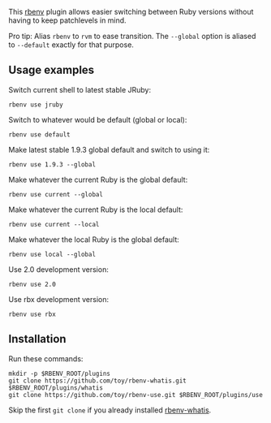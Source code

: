 This [rbenv](http://rbenv.org/) plugin allows easier switching between Ruby versions without having to keep patchlevels in mind.

Pro tip: Alias `rbenv` to `rvm` to ease transition. The `--global` option is aliased to `--default` exactly for that purpose.

## Usage examples

Switch current shell to latest stable JRuby:

    rbenv use jruby

Switch to whatever would be default (global or local):

    rbenv use default

Make latest stable 1.9.3 global default and switch to using it:

    rbenv use 1.9.3 --global

Make whatever the current Ruby is the global default:

    rbenv use current --global

Make whatever the current Ruby is the local default:

    rbenv use current --local

Make whatever the local Ruby is the global default:

    rbenv use local --global

Use 2.0 development version:

    rbenv use 2.0

Use rbx development version:

    rbenv use rbx

## Installation

Run these commands:

    mkdir -p $RBENV_ROOT/plugins
    git clone https://github.com/toy/rbenv-whatis.git $RBENV_ROOT/plugins/whatis
    git clone https://github.com/toy/rbenv-use.git $RBENV_ROOT/plugins/use

Skip the first `git clone` if you already installed [rbenv-whatis](https://github.com/toy/rbenv-whatis).
